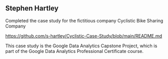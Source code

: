 Stephen Hartley
---------------

Completed the case study for the fictitious company Cyclistic Bike Sharing Company

https://github.com/s-hartley/Cyclistic-Case-Study/blob/main/README.md

This case study is the Google Data Analytics Capstone Project, which is part of the Google Data Analytics Professional Certificate course.  


<!---
- 👋 Hi, I’m @s-hartley
s-hartley/s-hartley is a ✨ special ✨ repository because its `README.md` (this file) appears on your GitHub profile.
You can click the Preview link to take a look at your changes.
--->
